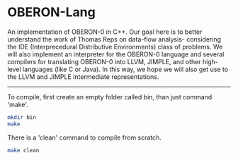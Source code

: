 # OBERON-Lang

An implementation of OBERON-0 in C++. Our goal here is to
better understand the work of Thomas Reps on data-flow analysis-
considering the IDE (Interprecedural Distributive Environments) class of
problems. We will also implement an interpreter for the OBERON-0 language and
several compilers for translating OBERON-0 into LLVM, JIMPLE,
and other high-level languages (like C or Java). In this way,
we hope we will also get use to the LLVM and JIMPLE intermediate
representations.

___

To compile, first create an empty folder called bin, than just command 'make'.

```bash
mkdir bin
make
```

There is a 'clean' command to compile from scratch.

```bash
make clean
```

